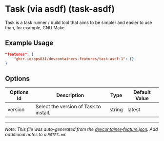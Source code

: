
# Task (via asdf) (task-asdf)

Task is a task runner / build tool that aims to be simpler and easier to use than, for example, GNU Make.

## Example Usage

```json
"features": {
    "ghcr.io/aps831/devcontainers-features/task-asdf:1": {}
}
```

## Options

| Options Id | Description | Type | Default Value |
|-----|-----|-----|-----|
| version | Select the version of Task to install. | string | latest |



---

_Note: This file was auto-generated from the [devcontainer-feature.json](devcontainer-feature.json).  Add additional notes to a `NOTES.md`._
